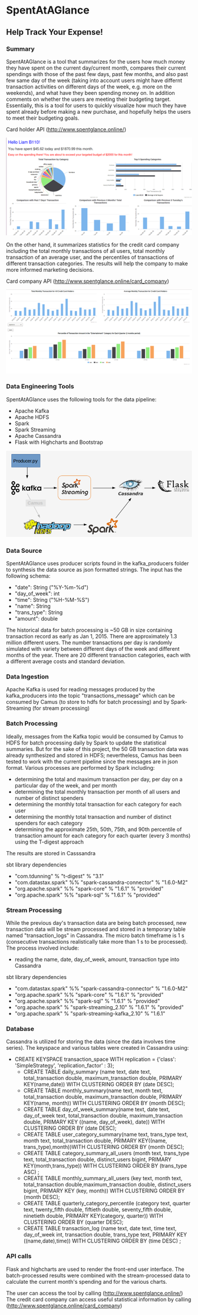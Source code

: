 # SpentAtAGlance
## Help Track Your Expense!

### Summary
SpentAtAGlance is a tool that summarizes for the users how much money they have spent on the current day/current month, compares their current spendings with those of the past few days, past few months, and also past few same day of the week (taking into account users might have differnt transaction activities on different days of the week, e.g. more on the weekends), and what have they been spending money on.  In addition comments on whether the users are meeting their budgeting target.  Essentially, this is a tool for users to quickly visualize how much they have spent already before making a new purchase, and hopefully helps the users to meet their budgeting goals.

Card holder API (http://www.spentglance.online/)

<p align="center">
  <img src="/images/SpentAtAGlance_screenshot1.png" >
</p>

On the other hand, it summarizes statistics for the credit card company including the total monthly transactions of all users, total monthly transaction of an average user, and the percentiles of transactions of different transaction categories.  The results will help the company to make more informed marketing decisions.

Card company API (http://www.spentglance.online/card_company)

<p align="center">
  <img src="/images/SpentAtAGlance_screenshot2.png" />
</p>

### Data Engineering Tools
SpentAtAGlance uses the following tools for the data pipeline:

- Apache Kafka
- Apache HDFS
- Spark
- Spark Streaming
- Apache Cassandra
- Flask with Highcharts and Bootstrap

<p align="center">
  <img src="/images/data_pipeline.png" width="550"/>
</p>

### Data Source
SpentAtAGlance uses producer scripts found in the kafka_producers folder to synthesis the data source as json formatted strings. The input has the following schema:

- "date": String      ("%Y-%m-%d")
- "day_of_week": int
- "time": String      ("%H-%M-%S")
- "name": String
- "trans_type": String
- "amount": double

The historical data for batch processing is ~50 GB in size containing transaction record as early as Jan 1, 2015.  There are approximately 1.3 million different users.  The number transactions per day is randomly simulated with variety between different days of the week and different months of the year.  There are 20 different transaction categories, each with a different average costs and standard deviation.  

### Data Ingestion
Apache Kafka is used for reading messages produced by the kafka_producers into the topic "transactions_message" which can be consumed by Camus (to store to hdfs for batch processing) and by Spark-Streaming (for stream processing)

### Batch Processing
Ideally, messages from the Kafka topic would be consumed by Camus to HDFS for batch processing daily by Spark to update the statistical summaries.  But for the sake of this project, the 50 GB transaction data was already synthesized and stored in HDFS; nevertheless, Camus has been tested to work with the current pipeline since the messages are in json format.
Various processes are performed by Spark including:

- determining the total and maximum transaction per day, per day on a particular day of the week, and per month
- determining the total monthly transaction per month of all users and number of distinct spenders
- determining the monthly total transaction for each category for each user
- determining the monthly total transaction and number of distinct spenders for each category
- determining the approximate 25th, 50th, 75th, and 90th percentile of transaction amount for each category for each quarter (every 3 months) using the T-digest approach

The results are stored in Casssandra

sbt library dependencies

- "com.tdunning" % "t-digest" % "3.1"
- "com.datastax.spark" %% "spark-cassandra-connector" % "1.6.0-M2"
- "org.apache.spark" %% "spark-core" % "1.6.1" % "provided"
- "org.apache.spark" %% "spark-sql" % "1.6.1" % "provided"


### Stream Processing
While the previous day's transaction data are being batch processed, new transaction data will be stream processed and stored in a temporary table named "transaction_logs" in Cassandra.  The micro batch timeframe is 1 s (consecutive transactions realistically take more than 1 s to be processed).  The process involved include:

- reading the name, date, day_of_week, amount, transaction type into Cassandra

sbt library dependencies

- "com.datastax.spark" %% "spark-cassandra-connector" % "1.6.0-M2"
- "org.apache.spark" %% "spark-core" % "1.6.1" % "provided"
- "org.apache.spark" %% "spark-sql" % "1.6.1" % "provided"
- "org.apache.spark" % "spark-streaming_2.10" % "1.6.1" % "provided"
- "org.apache.spark" % "spark-streaming-kafka_2.10" % "1.6.1"


### Database
Cassandra is utilized for storing the data (since the data involves time series).  The keyspace and various tables were created in Cassandra using:

- CREATE KEYSPACE transaction_space WITH replication = {'class': 'SimpleStrategy', 'replication_factor' : 3};
  - CREATE TABLE daily_summary (name text, date text, total_transaction double, maximum_transaction double, PRIMARY KEY(name,date)) WITH CLUSTERING ORDER BY (date DESC);
  - CREATE TABLE monthly_summary(name text, month text, total_transaction double, maximum_transaction double, PRIMARY KEY(name, month)) WITH CLUSTERING ORDER BY (month DESC);
  - CREATE TABLE day_of_week_summary(name text, date text, day_of_week text, total_transaction double, maximum_transaction double, PRIMARY KEY ((name, day_of_week), date)) WITH CLUSTERING ORDER BY (date DESC);
  - CREATE TABLE user_category_summary(name text, trans_type text, month text, total_transaction double, PRIMARY KEY((name, trans_type),month))WITH CLUSTERING ORDER BY (month DESC);
  - CREATE TABLE category_summary_all_users (month text, trans_type text, total_transaction double, distinct_users bigint, PRIMARY KEY(month,trans_type)) WITH CLUSTERING ORDER BY (trans_type ASC) ;
  - CREATE TABLE monthly_summary_all_users (key text, month text, total_transaction double,maximum_transaction double, distinct_users bigint, PRIMARY KEY (key, month)) WITH CLUSTERING ORDER BY (month DESC);
  - CREATE TABLE quarterly_category_percentile (category text, quarter text, twenty_fifth double, fiftieth double, seventy_fifth double, ninetieth double, PRIMARY KEY(category, quarter)) WITH CLUSTERING ORDER BY (quarter DESC);
  - CREATE TABLE transaction_log (name text, date text, time text, day_of_week int, transaction double, trans_type text, PRIMARY KEY ((name,date),time)) WITH CLUSTERING ORDER BY (time DESC) ;

### API calls
Flask and highcharts are used to render the front-end user interface.  The batch-processed results were combined with the stream-processed data to calculate the current month's spending and for the various charts.

The user can access the tool by calling (http://www.spentglance.online/)
The credit card company can access useful statistical information by calling (http://www.spentglance.online/card_company)





